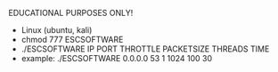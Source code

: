 EDUCATIONAL PURPOSES ONLY!


- Linux (ubuntu, kali)
- chmod 777 ESCSOFTWARE
- ./ESCSOFTWARE IP PORT THROTTLE PACKETSIZE THREADS TIME
- example: ./ESCSOFTWARE 0.0.0.0 53 1 1024 100 30
